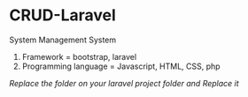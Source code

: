 # CRUD-Laravel

System Management System 
1. Framework = bootstrap, laravel 
2. Programming language = Javascript, HTML, CSS, php

*Replace the  folder on your laravel project folder and Replace it*
